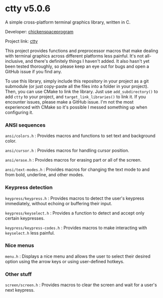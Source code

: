 # ctty v5.0.6

A simple cross-platform terminal graphics library, written in C.

Developer: [chickenspaceprogram](https://github.com/chickenspaceprogram)

Project link: [ctty](https://github.com/chickenspaceprogram/ctty)

This project provides functions and preprocessor macros that make dealing with terminal graphics across different platforms less painful.
It's not all-inclusive, and there's definitely things I haven't added.
It also hasn't yet been tested thoroughly, so please keep an eye out for bugs and open a GitHub issue if you find any.

To use this library, simply include this repository in your project as a git submodule (or just copy-paste all the files into a folder in your project). Then, you can use CMake to link the library. Just use `add_subdirectory()` to add `ctty` to your project, and `target_link_libraries()` to link it. If you encounter issues, please make a GitHub issue. I'm not the most experienced with CMake so it's possible I messed something up when configuring it.

### ANSI sequences

`ansi/colors.h` : Provides macros and functions to set text and background color.

`ansi/cursor.h` : Provides macros for handling cursor position.

`ansi/erase.h` : Provides macros for erasing part or all of the screen.

`ansi/text-modes.h` : Provides macros for changing the text mode to and from bold, underline, and other modes.

### Keypress detection

`keypress/keypress.h` : Provides macros to detect the user's keypress immediately, without echoing or buffering their input.

`keypress/keyselect.h` : Provides a function to detect and accept only certain keypresses.

`keypress/keypress-codes.h` : Provides macros to make interacting with `keyselect.h` less painful.

### Nice menus

`menu.h` : Displays a nice menu and allows the user to select their desired option using the arrow keys or using user-defined hotkeys.

### Other stuff

`screen/screen.h` : Provides macros to clear the screen and wait for a user's next keypress.
